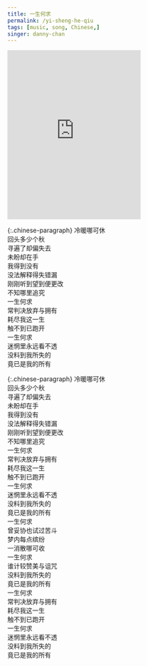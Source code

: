 ```yaml
---
title: 一生何求
permalink: /yi-sheng-he-qiu
tags: [music, song, Chinese,]
singer: danny-chan
---
```


<iframe src="https://open.spotify.com/embed/track/7yhEppCCX9tf2gQ25D01vh" width="300" height="380" frameborder="0" allowtransparency="true" allow="encrypted-media">
</iframe>

{:.chinese-paragraph}
冷暖哪可休  
回头多少个秋  
寻遍了却偏失去  
未盼却在手  
我得到没有  
没法解释得失错漏  
刚刚听到望到便更改  
不知哪里追究  
一生何求  
常判决放弃与拥有  
耗尽我这一生  
触不到已跑开  
一生何求  
迷惘里永远看不透  
没料到我所失的  
竟已是我的所有

{:.chinese-paragraph}
冷暖哪可休  
回头多少个秋  
寻遍了却偏失去  
未盼却在手  
我得到没有  
没法解释得失错漏  
刚刚听到望到便更改  
不知哪里追究  
一生何求  
常判决放弃与拥有  
耗尽我这一生  
触不到已跑开  
一生何求  
迷惘里永远看不透  
没料到我所失的  
竟已是我的所有  
一生何求  
曾妥协也试过苦斗  
梦内每点缤纷  
一消散哪可收  
一生何求  
谁计较赞美与诅咒  
没料到我所失的  
竟已是我的所有  
一生何求  
常判决放弃与拥有  
耗尽我这一生  
触不到已跑开  
一生何求  
迷惘里永远看不透  
没料到我所失的  
竟已是我的所有
